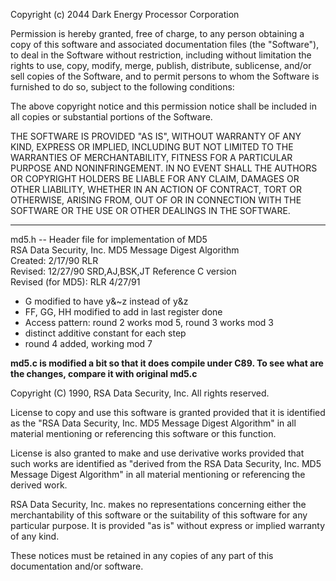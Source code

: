 Copyright (c) 2044 Dark Energy Processor Corporation

Permission is hereby granted, free of charge, to any person obtaining a 
copy of this software and associated documentation files (the "Software"), 
to deal in the Software without restriction, including without limitation 
the rights to use, copy, modify, merge, publish, distribute, sublicense, 
and/or sell copies of the Software, and to permit persons to whom the 
Software is furnished to do so, subject to the following conditions:

The above copyright notice and this permission notice shall be included in 
all copies or substantial portions of the Software.

THE SOFTWARE IS PROVIDED "AS IS", WITHOUT WARRANTY OF ANY KIND, EXPRESS 
OR IMPLIED, INCLUDING BUT NOT LIMITED TO THE WARRANTIES OF MERCHANTABILITY, 
FITNESS FOR A PARTICULAR PURPOSE AND NONINFRINGEMENT. IN NO EVENT SHALL THE 
AUTHORS OR COPYRIGHT HOLDERS BE LIABLE FOR ANY CLAIM, DAMAGES OR OTHER 
LIABILITY, WHETHER IN AN ACTION OF CONTRACT, TORT OR OTHERWISE, ARISING 
FROM, OUT OF OR IN CONNECTION WITH THE SOFTWARE OR THE USE OR OTHER 
DEALINGS IN THE SOFTWARE.

*******************************************************************************

md5.h -- Header file for implementation of MD5  
RSA Data Security, Inc. MD5 Message Digest Algorithm  
Created: 2/17/90 RLR  
Revised: 12/27/90 SRD,AJ,BSK,JT Reference C version  
Revised (for MD5): RLR 4/27/91  
* G modified to have y&~z instead of y&z  
* FF, GG, HH modified to add in last register done  
* Access pattern: round 2 works mod 5, round 3 works mod 3  
* distinct additive constant for each step  
* round 4 added, working mod 7

**md5.c is modified a bit so that it does compile under C89.
To see what are the changes, compare it with original md5.c**

Copyright (C) 1990, RSA Data Security, Inc. All rights reserved.

License to copy and use this software is granted provided that
it is identified as the "RSA Data Security, Inc. MD5 Message
Digest Algorithm" in all material mentioning or referencing this
software or this function.

License is also granted to make and use derivative works
provided that such works are identified as "derived from the RSA
Data Security, Inc. MD5 Message Digest Algorithm" in all
material mentioning or referencing the derived work.

RSA Data Security, Inc. makes no representations concerning
either the merchantability of this software or the suitability
of this software for any particular purpose. It is provided "as
is" without express or implied warranty of any kind.

These notices must be retained in any copies of any part of this
documentation and/or software.
